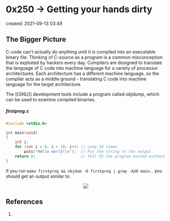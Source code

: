 # 0x250 -> Getting your hands dirty
created: 2021-09-13 03:49

## The Bigger Picture

C-code can't actually do anything until it is compiled into an executable binary file. Thinking of C-source as a program is a common misconception that is exploited by hackers every day. Compilers are designed to translate the language of C code into machine language for a variety of processor architectures. Each architecture has a different machine language, so the compiler acts as a middle ground - translating C code into machine language for the target architecture. 

The [[GNU]] development tools include a program called *objdump*, which can be used to examine compiled binaries. 

##### firstprog.c
```c
#include <stdio.h>

int main(void)
{
	int i;
	for (int i = 0; i < 10; i++) // Loop 10 times
		puts("Hello world!\n");  // Put the string to the output
	return 0;                    // Tell OS the program exited without errors
}
``` 

if you run `make firstprog && objdum -D firstprog | grep -A20 main.`. you should get an output similar to:

<p align="center"><img src="app://local/Users/jothamsoboyejo/Documents/Notes/Media/Screen Shot 2021-09-13 at 4.02.52 AM.png"></p>


## References
1. 